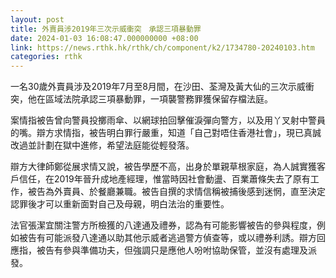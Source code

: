 ```yaml
---
layout: post
title: 外賣員涉2019年三次示威衝突　承認三項暴動罪
date: 2024-01-03 16:08:47.000000000 +08:00
link: https://news.rthk.hk/rthk/ch/component/k2/1734780-20240103.htm
categories: rthk
---
```


一名30歲外賣員涉及2019年7月至8月間，在沙田、荃灣及黃大仙的三次示威衝突，他在區域法院承認三項暴動罪，一項襲警務罪獲保留存檔法庭。

案情指被告曾向警員投擲雨傘、以網球拍回擊催淚彈向警方，以及用丫叉射中警員的嘴。辯方求情指，被告明白罪行嚴重，知道「自己對唔住香港社會」，現已真誠改過並計劃在獄中進修，希望法庭能從輕發落。

辯方大律師鄭從展求情又說，被告學歷不高，出身於單親草根家庭，為人誠實獲客戶信任，在2019年晉升成地產經理，惟當時因社會動盪、百業蕭條失去了原有工作，被告為外賣員、於餐廳兼職。被告自撰的求情信稱被捕後感到迷惘，直至決定認罪後才可以重新面對自己及母親，明白法治的重要性。

法官張潔宜關注警方所檢獲的八達通及禮券，認為有可能影響被告的參與程度，例如被告有可能派發八達通以助其他示威者逃過警方偵查等，或以禮券利誘。辯方回應指，被告有參與準備功夫，但強調只是應他人吩咐協助保管，並沒有處理及派發。
